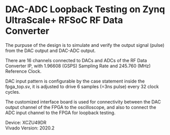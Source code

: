 # DAC-ADC Loopback Testing on Zynq UltraScale+ RFSoC RF Data Converter

The purpuse of the design is to simulate and verify the output signal (pulse) from the DAC output and DAC-ADC output.

There are 16 channels connected to DACs and ADCs of the RF Data Converter IP, with 1.96608 (GSPS) Sampling Rate and 245.760 (MHz) Reference Clock.

DAC input pattern is configurable by the case statement inside the fpga_top.sv, it is adjusted to drive 6 samples (=3ns pulse) every 32 clock cycles.

The customized interface board is used for connectivity between the DAC output channel of the FPGA to the oscilloscope, and also to connect the ADC input channel to the FPGA for loopback testing.

Device: XCZU49DR
\
Vivado Version: 2020.2

